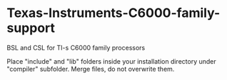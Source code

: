 # Texas-Instruments-C6000-family-support
BSL and CSL for TI-s C6000 family processors

Place "include" and "lib" folders inside your installation directory under "compiler" subfolder. Merge files, do not overwrite them.
